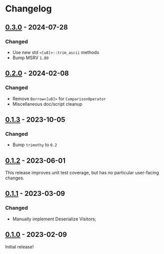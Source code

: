 # Changelog



## [0.3.0](https://github.com/Blobfolio/later_operator/releases/tag/v0.3.0) - 2024-07-28

### Changed

* Use new std `<[u8]>::trim_ascii` methods
* Bump MSRV `1.80`



## [0.2.0](https://github.com/Blobfolio/later_operator/releases/tag/v0.2.0) - 2024-02-08

### Changed

* Remove `Borrow<[u8]>` for `ComparisonOperator`
* Miscellaneous doc/script cleanup



## [0.1.3](https://github.com/Blobfolio/later_operator/releases/tag/v0.1.3) - 2023-10-05

### Changed

* Bump `trimothy` to `0.2`



## [0.1.2](https://github.com/Blobfolio/later_operator/releases/tag/v0.1.2) - 2023-06-01

This release improves unit test coverage, but has no particular user-facing changes.



## [0.1.1](https://github.com/Blobfolio/later_operator/releases/tag/v0.1.1) - 2023-03-09

### Changed

* Manually implement Deserialize Visitors;



## [0.1.0](https://github.com/Blobfolio/later_operator/releases/tag/v0.1.0) - 2023-02-09

Initial release!
